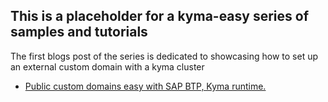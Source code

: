 This is a placeholder for a kyma-easy series of samples and tutorials
-------------------

The first blogs post of the series is dedicated to showcasing how to set up an external custom domain with a kyma cluster

  * [Public custom domains easy with SAP BTP, Kyma runtime.](https://blogs.sap.com/2022/11/01/public-custom-domains-easy-with-sap-btp-kyma-runtime./)
